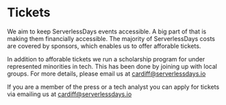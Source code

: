 # Tickets

We aim to keep ServerlessDays events accessible. A big part of that is making them financially accessible. The majority of ServerlessDays costs are covered by sponsors, which enables us to offer afforable tickets. 

In addition to afforable tickets we run a scholarship program for under represented minorities in tech. This has been done by joining up with local groups. For more details, please email us at [cardiff@serverlessdays.io](mailto:cardiff@serverlessdays.io)

If you are a member of the press or a tech analyst you can apply for tickets via emailing us at [cardiff@serverlessdays.io](mailto:cardiff@serverlessdays.io)